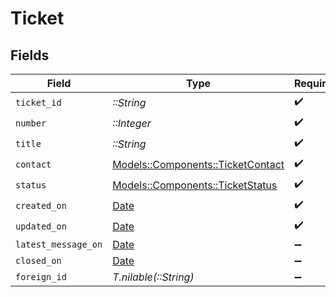 # Ticket


## Fields

| Field                                                                     | Type                                                                      | Required                                                                  | Description                                                               |
| ------------------------------------------------------------------------- | ------------------------------------------------------------------------- | ------------------------------------------------------------------------- | ------------------------------------------------------------------------- |
| `ticket_id`                                                               | *::String*                                                                | :heavy_check_mark:                                                        | N/A                                                                       |
| `number`                                                                  | *::Integer*                                                               | :heavy_check_mark:                                                        | N/A                                                                       |
| `title`                                                                   | *::String*                                                                | :heavy_check_mark:                                                        | N/A                                                                       |
| `contact`                                                                 | [Models::Components::TicketContact](../../models/shared/ticketcontact.md) | :heavy_check_mark:                                                        | N/A                                                                       |
| `status`                                                                  | [Models::Components::TicketStatus](../../models/shared/ticketstatus.md)   | :heavy_check_mark:                                                        | N/A                                                                       |
| `created_on`                                                              | [Date](https://ruby-doc.org/stdlib-2.6.1/libdoc/date/rdoc/Date.html)      | :heavy_check_mark:                                                        | N/A                                                                       |
| `updated_on`                                                              | [Date](https://ruby-doc.org/stdlib-2.6.1/libdoc/date/rdoc/Date.html)      | :heavy_check_mark:                                                        | N/A                                                                       |
| `latest_message_on`                                                       | [Date](https://ruby-doc.org/stdlib-2.6.1/libdoc/date/rdoc/Date.html)      | :heavy_minus_sign:                                                        | N/A                                                                       |
| `closed_on`                                                               | [Date](https://ruby-doc.org/stdlib-2.6.1/libdoc/date/rdoc/Date.html)      | :heavy_minus_sign:                                                        | N/A                                                                       |
| `foreign_id`                                                              | *T.nilable(::String)*                                                     | :heavy_minus_sign:                                                        | N/A                                                                       |